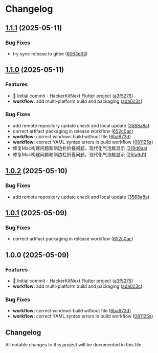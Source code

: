 # Changelog

## [1.1.1](https://github.com/KeluIsAfkeru/HackerKitNext/compare/v1.1.0...v1.1.1) (2025-05-11)


### Bug Fixes

* try sync release to gitee ([6063e63](https://github.com/KeluIsAfkeru/HackerKitNext/commit/6063e63b22d1ee7ae7b728aca505a73cea3d8b97))

## [1.1.0](https://github.com/KeluIsAfkeru/HackerKitNext/compare/v1.0.3...v1.1.0) (2025-05-11)


### Features

* 🎉 Initial commit - HackerKitNext Flutter project ([a3f5275](https://github.com/KeluIsAfkeru/HackerKitNext/commit/a3f527512851b7e53109782ac6ae966206405d71))
* **workflow:** add multi-platform build and packaging ([ada0c3c](https://github.com/KeluIsAfkeru/HackerKitNext/commit/ada0c3cef23037bdc84bbd5e306417fd5ce441e3))


### Bug Fixes

* add remote repository update check and local update ([3568a8a](https://github.com/KeluIsAfkeru/HackerKitNext/commit/3568a8a2c4d437b45b3ddadf03d98b624bb7a6cc))
* correct artifact packaging in release workflow ([652c0ac](https://github.com/KeluIsAfkeru/HackerKitNext/commit/652c0acdcd6c392de0d31091537e8b9183ee9ab4))
* **workflow:** correct windows build without file ([6ba673d](https://github.com/KeluIsAfkeru/HackerKitNext/commit/6ba673d379d2176478e74940f03fb6dfc24d2584))
* **workflow:** correct YAML syntax errors in build workflow ([081125a](https://github.com/KeluIsAfkeru/HackerKitNext/commit/081125a45226eee781b882c106e9a9a9f962762b))
* 修复Mac构建问题和侧边栏折叠问题，现代化气泡框显示 ([316d6aa](https://github.com/KeluIsAfkeru/HackerKitNext/commit/316d6aa176ba43466c6439c180e230841052c9f7))
* 修复Mac构建问题和侧边栏折叠问题，现代化气泡框显示 ([25fa9d1](https://github.com/KeluIsAfkeru/HackerKitNext/commit/25fa9d1c3c1e05632ff54c1ae4e360c3cbde7106))

## [1.0.2](https://github.com/KeluIsAfkeru/HackerKitNext/compare/v1.0.1...v1.0.2) (2025-05-10)

### Bug Fixes

* add remote repository update check and local update ([3568a8a](https://github.com/KeluIsAfkeru/HackerKitNext/commit/3568a8a2c4d437b45b3ddadf03d98b624bb7a6cc))

## [1.0.1](https://github.com/KeluIsAfkeru/HackerKitNext/compare/v1.0.0...v1.0.1) (2025-05-09)

### Bug Fixes

* correct artifact packaging in release workflow ([652c0ac](https://github.com/KeluIsAfkeru/HackerKitNext/commit/652c0acdcd6c392de0d31091537e8b9183ee9ab4))

## 1.0.0 (2025-05-09)

### Features

* 🎉 Initial commit - HackerKitNext Flutter project ([a3f5275](https://github.com/KeluIsAfkeru/HackerKitNext/commit/a3f527512851b7e53109782ac6ae966206405d71))
* **workflow:** add multi-platform build and packaging ([ada0c3c](https://github.com/KeluIsAfkeru/HackerKitNext/commit/ada0c3cef23037bdc84bbd5e306417fd5ce441e3))

### Bug Fixes

* **workflow:** correct windows build without file ([6ba673d](https://github.com/KeluIsAfkeru/HackerKitNext/commit/6ba673d379d2176478e74940f03fb6dfc24d2584))
* **workflow:** correct YAML syntax errors in build workflow ([081125a](https://github.com/KeluIsAfkeru/HackerKitNext/commit/081125a45226eee781b882c106e9a9a9f962762b))

## Changelog

All notable changes to this project will be documented in this file.
